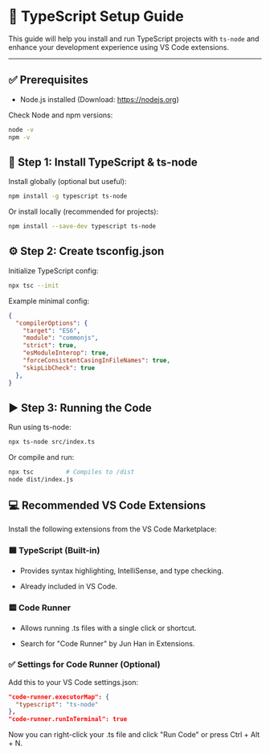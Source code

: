 # 🚀 TypeScript Setup Guide

This guide will help you install and run TypeScript projects with `ts-node` and enhance your development experience using VS Code extensions.

---

## ✅ Prerequisites

- Node.js installed (Download: https://nodejs.org)

Check Node and npm versions:

```bash
node -v
npm -v
```

## 📌 Step 1: Install TypeScript & ts-node
Install globally (optional but useful):

```bash
npm install -g typescript ts-node
```

Or install locally (recommended for projects):

```bash
npm install --save-dev typescript ts-node
```

## ⚙️ Step 2: Create tsconfig.json
Initialize TypeScript config:

```bash
npx tsc --init
```

Example minimal config:

```json
{
  "compilerOptions": {
    "target": "ES6",
    "module": "commonjs",
    "strict": true,
    "esModuleInterop": true,
    "forceConsistentCasingInFileNames": true,
    "skipLibCheck": true
  },
}
```

## ▶️ Step 3: Running the Code
Run using ts-node:

```bash
npx ts-node src/index.ts
```
Or compile and run:

```bash
npx tsc         # Compiles to /dist
node dist/index.js
```

## 💻 Recommended VS Code Extensions

Install the following extensions from the VS Code Marketplace:

### 🟦 TypeScript (Built-in)

* Provides syntax highlighting, IntelliSense, and type checking.

* Already included in VS Code.

### 🟨 Code Runner

* Allows running .ts files with a single click or shortcut.

* Search for "Code Runner" by Jun Han in Extensions.

### ✅ Settings for Code Runner (Optional)

Add this to your VS Code settings.json:

```json
"code-runner.executorMap": {
  "typescript": "ts-node"
},
"code-runner.runInTerminal": true
```
Now you can right-click your .ts file and click "Run Code" or press Ctrl + Alt + N.